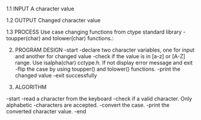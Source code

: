 

1.1 INPUT
A character value

1.2 OUTPUT
Changed character value

1.3 PROCESS
Use case changing functions from ctype standard library - toupper(char) and tolower(char) functions.:

2. PROGRAM DESIGN
-start
-declare two character variables, one for input and another for changed value
-check if the value is in [a-z] or [A-Z] range. Use isalpha(char) cctype.h. If not display error message and exit
-flip the case by using toupper() and tolower() functions.
-print the changed value
-exit successfully

3. ALGORITHM

-start
-read a character from the keyboard
-check if a valid character. Only alphabetic -characters are accepted.
-convert the case.
-print the converted character value.
-end